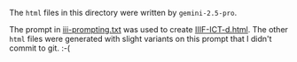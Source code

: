 The `html` files in this directory were written by `gemini-2.5-pro`.

The prompt in [iii-prompting.txt](./iiif-prompting.txt) was used to create [IIIF-ICT-d.html](./IIIF-ICT-d.html). The other `html` files were generated with slight variants on this prompt that I didn't commit to git. :-(